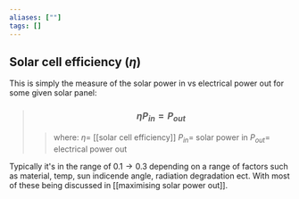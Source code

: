 ```yaml
---
aliases: [""]
tags: []
---
```


## Solar cell efficiency ($\eta$)

This is simply the measure of the solar power in vs electrical power out for some given solar panel:

> ### $$ \eta P_{in} = P_{out} $$ 
>> where:
>> $\eta=$ [[solar cell efficiency]]
>> $P_{in}=$ solar power in
>> $P_{out}=$ electrical power out

Typically it's in the range of $0.1 \to 0.3$ depending on a range of factors such as material, temp, sun indicende angle, radiation degradation ect. With most of these being discussed in [[maximising solar power out]].
